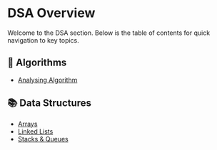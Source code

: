 # DSA Overview

Welcome to the DSA section. Below is the table of contents for quick navigation to key topics.

## 🧠 Algorithms

- [Analysing Algorithm](/dsa/algo/algo-1)
<!-- - [Searching](/dsa/algo/searching)
- [Recursion](/dsa/algo/recursion)
- [Divide & Conquer](/dsa/algo/divide-conquer) -->

## 📚 Data Structures

- [Arrays](/dsa/ds/arrays)
- [Linked Lists](/dsa/ds/linked-lists)
- [Stacks & Queues](/dsa/ds/stacks-queues)


